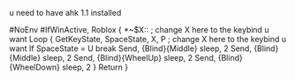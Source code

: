 
u need to have ahk 1.1 installed

#NoEnv
#IfWinActive, Roblox
{
    *~$X::                             ; change X here to the keybind u want
    Loop
    {
        GetKeyState, SpaceState, X, P  ; change X here to the keybind u want
        If SpaceState = U
            break
	Send, {Blind}{Middle}
	sleep, 2
        Send, {Blind}{Middle}
	sleep, 2
        Send, {Blind}{WheelUp}
	sleep, 2
        Send, {Blind}{WheelDown}
        sleep, 2
    }
    Return
}
